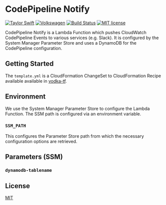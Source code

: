 # CodePipeline Notify

[![Taylor Swift](https://img.shields.io/badge/secured%20by-taylor%20swift-brightgreen.svg)](https://twitter.com/SwiftOnSecurity)
[![Volkswagen](https://auchenberg.github.io/volkswagen/volkswargen_ci.svg?v=1)](https://github.com/auchenberg/volkswagen)
[![Build Status](https://travis-ci.org/katallaxie/vue-preboot.svg?branch=master)](https://travis-ci.org/katallaxie/vue-preboot)
[![MIT license](http://img.shields.io/badge/license-MIT-brightgreen.svg)](http://opensource.org/licenses/MIT)

CodePipeline Notify is a Lambda Function which pushes CloudWatch CodePipeline Events to various services (e.g. Slack). It is configured by the System Manager Parameter Store and uses a DynamoDB for the CodePipeline configuration.

## Getting Started

The `template.yml` is a CloudFormation ChangeSet to CloudFormation Recipe available available in [vodka-tf](https://github.com/axelspringer/vodka-tf).

## Environment

We use the System Manager Parameter Store to configure the Lambda Function. The SSM path is configured via an environment variable.

### `SSM_PATH`

This configures the Parameter Store path from which the necessary configuration options are retrieved.

## Parameters (SSM)

### `dynamodb-tablename`

## License
[MIT](/LICENSE)
